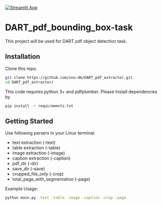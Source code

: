 [![Streamlit App](https://static.streamlit.io/badges/streamlit_badge_black_white.svg)](https://share.streamlit.io/sjskoko/dart_pdf_bounding_box-task/main/pdf_bbox_app.py)

# DART_pdf_bounding_box-task
This project will be used for DART pdf object detection task. 

## Installation
Clone this repo.
```sh
git clone https://github.com/snu-dm/DART_pdf_extractor.git
cd DART_pdf_extractor/
```
This code requires python 3+ and pdfplumber. Please Install dependencies by
```sh
pip install -r requirements.txt
```
## Getting Started
Use following parsers in your Linux terminal:
- text extraction (-text)
- table extraction (-table)
- image extraction (-image)
- caption extraction (-caption)
- pdf_dir (-dir)
- save_dir (-save)
- cropped_file_only (-crop)
- total_page_with_segmentation (-page) 

Example Usage:
```sh
python main.py -text -table -image -caption -crop -page
```
